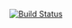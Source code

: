 [![Build Status](https://travis-ci.org/mhjabreel/Textify.svg?branch=master)](https://travis-ci.org/mhjabreel/Textify) 
